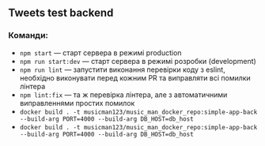 ## Tweets test backend

### Команди:

- `npm start` &mdash; старт сервера в режимі production
- `npm run start:dev` &mdash; старт сервера в режимі розробки (development)
- `npm run lint` &mdash; запустити виконання перевірки коду з eslint, необхідно
  виконувати перед кожним PR та виправляти всі помилки лінтера
- `npm lint:fix` &mdash; та ж перевірка лінтера, але з автоматичними
  виправленнями простих помилок
- `docker build . -t musicman123/music_man_docker_repo:simple-app-back --build-arg PORT=4000 --build-arg DB_HOST=db_host`
- `docker build . -t musicman123/music_man_docker_repo:simple-app-back --build-arg PORT=4000 --build-arg DB_HOST=db_host`
